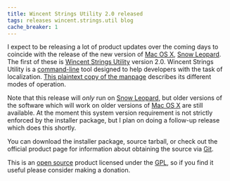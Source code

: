 ```yaml
---
title: Wincent Strings Utility 2.0 released
tags: releases wincent.strings.util blog
cache_breaker: 1
---
```


I expect to be releasing a lot of product updates over the coming days to coincide with the release of the new version of [Mac OS X](/wiki/Mac_OS_X), [Snow Leopard](/wiki/Snow_Leopard). The first of these is [Wincent Strings Utility](/wiki/Wincent_Strings_Utility) version 2.0. Wincent Strings Utility is a [command-line](/wiki/command-line) tool designed to help developers with the task of localization. [This plaintext copy of the manpage](http://wincent.dev/a/products/wincent-strings-util/wincent-strings-util.1.txt) describes its different modes of operation.

Note that this release will _only_ run on [Snow Leopard](/wiki/Snow_Leopard), but older versions of the software which will work on older versions of [Mac OS X](/wiki/Mac_OS_X) are still available. At the moment this system version requirement is not strictly enforced by the installer package, but I plan on doing a follow-up release which does this shortly.

You can download the installer package, source tarball, or check out the official product page for information about obtaining the source via [Git](/wiki/Git).

This is an [open source](/wiki/open_source) product licensed under the [GPL](/wiki/GPL), so if you find it useful please consider making a donation.
